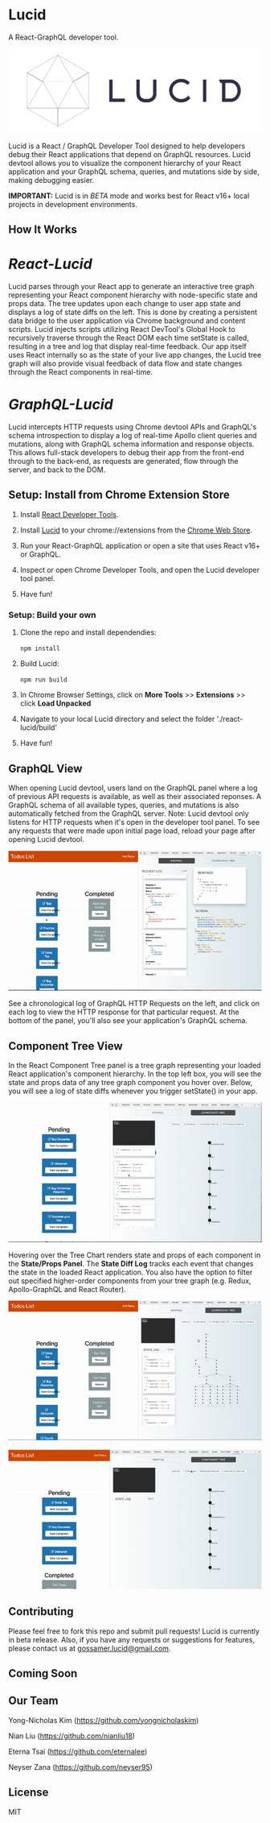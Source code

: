 # Lucid
A React-GraphQL developer tool.

![Alt text](public/assets/lucidlogo-transparent.png?raw=true "Title")

Lucid is a React / GraphQL Developer Tool designed to help developers debug their React applications that depend on GraphQL resources. Lucid devtool allows you to visualize the component hierarchy of your React application and your GraphQL schema, queries, and mutations side by side, making debugging easier.

**IMPORTANT:**  Lucid is in *BETA* mode and works best for React v16+ local projects in development environments. 

## How It Works
# *React-Lucid*
Lucid parses through your React app to generate an interactive tree graph representing your React component hierarchy with node-specific state and props data. The tree updates upon each change to user app state and displays a log of state diffs on the left. This is done by creating a persistent data bridge to the user application via Chrome background and content scripts. Lucid injects scripts utilizing React DevTool's Global Hook to recursively traverse through the React DOM each time setState is called, resulting in a tree and log that display real-time feedback. Our app itself uses React internally so as the state of your live app changes, the Lucid tree graph will also provide visual feedback of data flow and state changes through the React components in real-time.

# *GraphQL-Lucid*
Lucid intercepts HTTP requests using Chrome devtool APIs and GraphQL's schema introspection to display a log of real-time Apollo client queries and mutations, along with GraphQL schema information and response objects. This allows full-stack developers to debug their app from the front-end through to the back-end, as requests are generated, flow through the server, and back to the DOM. 

## Setup: Install from Chrome Extension Store

1. Install <a href="https://chrome.google.com/webstore/detail/react-developer-tools/fmkadmapgofadopljbjfkapdkoienihi?hl=en">React Developer Tools</a>. 

2. Install <a href="https://chrome.google.com/webstore/detail/debux/ooihnkghpifccalpfakdnlolfaiidfjp?authuser=1">Lucid</a> to your chrome://extensions from the <a href="https://chrome.google.com/webstore/category/extensions">Chrome Web Store</a>.

3. Run your React-GraphQL application or open a site that uses React v16+ or GraphQL.

4. Inspect or open Chrome Developer Tools, and open the Lucid developer tool panel.

5. Have fun!

### Setup: Build your own

1. Clone the repo and install dependendies: 

    ```npm install```

2. Build Lucid: 

    ```npm run build ```

3. In Chrome Browser Settings, click on **More Tools** >> **Extensions** >> click **Load Unpacked**

4. Navigate to your local Lucid directory and select the folder './react-lucid/build'

5. Have fun!


## GraphQL View 
When opening Lucid devtool, users land on the GraphQL panel where a log of previous API requests is available, as well as their associated reponses. A GraphQL schema of all available types, queries, and mutations is also automatically fetched from the GraphQL server. 
Note: Lucid devtool only listens for HTTP requests when it's open in the developer tool panel. To see any requests that were made upon initial page load, reload your page after opening Lucid devtool. 

![](public/ReqResJson.gif)

See a chronological log of GraphQL HTTP Requests on the left, and click on each log to view the HTTP response for that particular request. At the bottom of the panel, you'll also see your application's GraphQL schema.

## Component Tree View
In the React Component Tree panel is a tree graph representing your loaded React application's component hierarchy. In the top left box, you will see the state and props data of any tree graph component you hover over. Below, you will see a log of state diffs whenever you trigger setState() in your app.

![](public/StateDiff.gif)

Hovering over the Tree Chart renders state and props of each component in the __State/Props Panel__. The __State Diff Log__ tracks each event that changes the state in the loaded React application. You also have the option to filter out specified higher-order components from your tree graph (e.g. Redux, Apollo-GraphQL and React Router).

![](public/TreeDisplay.gif)

![](public/TreeFilter.gif)

## Contributing 

Please feel free to fork this repo and submit pull requests! Lucid is currently in beta release. Also, if you have any requests or suggestions for features, please contact us at gossamer.lucid@gmail.com.

## Coming Soon


## Our Team

Yong-Nicholas Kim (https://github.com/yongnicholaskim)

Nian Liu (https://github.com/nianliu18)

Eterna Tsai (https://github.com/eternalee)

Neyser Zana (https://github.com/neyser95)

## License
MIT
